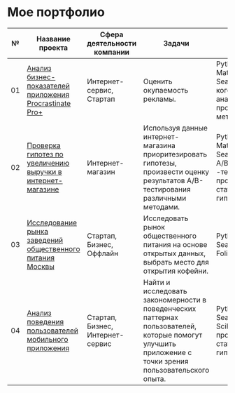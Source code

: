 # Мое портфолио
| № | Название проекта | Сфера деятельности компании | Задачи | Стек |
| ------ | ------ | ------ | ------ | ------ |
| 01 | [Анализ бизнес-показателей  приложения Procrastinate Pro+](https://github.com/aleksandratucker/Portfolio/tree/main/01%20Business%20indicators%20(app))| Интернет-сервис, Стартап | Оценить окупаемость рекламы. | Python, Pandas, Matplotlib, Seaborn, когортный анализ, продуктовые метрики. |
| 02 | [Проверка гипотез по увеличению выручки в интернет-магазине](https://github.com/aleksandratucker/Portfolio/tree/main/02%20Increasing%20online%20store%20revenue) | Интернет-магазин | Используя данные интернет-магазина приоритезировать гипотезы, произвести оценку результатов A/B-тестирования различными методами. | Python, Pandas, Matplotlib, Seaborn, SciPy, <br/> A/B -тестирование, проверка статистических гипотез. |
| 03 | [Исследование рынка заведений общественного питания Москвы](https://github.com/aleksandratucker/Portfolio/tree/main/03%20Public%20Catering) | Стартап, Бизнес, Оффлайн | Исследовать рынок общественного питания на основе открытых данных, выбрать место для открытия кофейни. | Python, Pandas, Seaborn, Plotly, Folium. |
| 04 | [Анализ поведения пользователей мобильного приложения](https://github.com/aleksandratucker/Portfolio/tree/main/04%20User%20behavior%20(mobile%20app))| Стартап, Бизнес, Интернет-сервис | Найти и исследовать закономерности в поведенческих паттернах пользователей, которые помогут улучшить приложение с точки зрения пользовательского опыта. | Python, Pandas, Seaborn, Plotly, SciPy, проверка статистических гипотез. |
